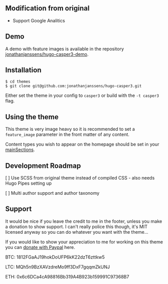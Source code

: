 ## Modification from original
- Support Google Analitics

## Demo

A demo with feature images is available in the repository [jonathanjanssens/hugo-casper3-demo](https://github.com/jonathanjanssens/hugo-casper3-demo).

## Installation

```$ mkdir themes
$ cd themes
$ git clone git@github.com:jonathanjanssens/hugo-casper3.git
```

Either set the theme in your config to `casper3` or build with the `-t casper3` flag.

## Using the theme

This theme is very image heavy so it is recommended to set a `feature_image` parameter in the front matter of any content.

Content types you wish to appear on the homepage should be set in your [mainSections](https://gohugo.io/functions/where/#mainsections).

## Development Roadmap

[ ] Use SCSS from original theme instead of compiled CSS - also needs Hugo Pipes setting up

[ ] Multi author support and author taxonomy

## Support

It would be nice if you leave the credit to me in the footer, unless you make a donation to show support. I can't really police this though, it's MIT licensed anyway so you can do whatever you want with the theme...

If you would like to show your appreciation to me for working on this theme you can <a href="https://paypal.me/JonathanJanssens">donate with Paypal</a> here.

BTC: 1812FGaAJ19hokDoUFP6kK22dzT6zttkw5

LTC: MQh5n9BzXAVzdreMo9ff3DxF7gqqmZkUNJ

ETH: 0x6c6DCa4cA98816Bb319A4B923b159991C97368B7
